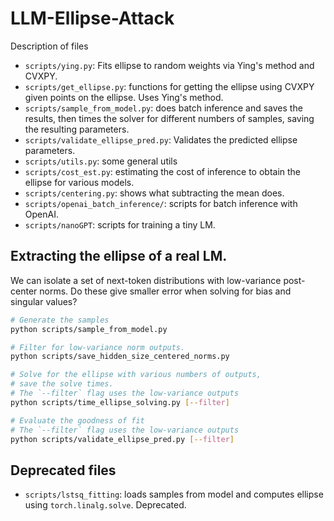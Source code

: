 # LLM-Ellipse-Attack

Description of files

- `scripts/ying.py`: Fits ellipse to random weights via Ying's method and CVXPY.
- `scripts/get_ellipse.py`: functions for getting the ellipse using CVXPY given points on the ellipse. Uses Ying's method.
- `scripts/sample_from_model.py`: does batch inference and saves the results, then times the solver for different numbers of samples, saving the resulting parameters.
- `scripts/validate_ellipse_pred.py`: Validates the predicted ellipse parameters.
- `scripts/utils.py`: some general utils
- `scripts/cost_est.py`: estimating the cost of inference to obtain the ellipse for various models.
- `scripts/centering.py`: shows what subtracting the mean does.
- `scripts/openai_batch_inference/`: scripts for batch inference with OpenAI.
- `scripts/nanoGPT`: scripts for training a tiny LM.


## Extracting the ellipse of a real LM.

We can isolate a set of next-token distributions with low-variance post-center norms.
Do these give smaller error when solving for bias and singular values?

```sh
# Generate the samples
python scripts/sample_from_model.py

# Filter for low-variance norm outputs.
python scripts/save_hidden_size_centered_norms.py 

# Solve for the ellipse with various numbers of outputs, 
# save the solve times.
# The `--filter` flag uses the low-variance outputs
python scripts/time_ellipse_solving.py [--filter]

# Evaluate the goodness of fit
# The `--filter` flag uses the low-variance outputs
python scripts/validate_ellipse_pred.py [--filter]
```

## Deprecated files

- `scripts/lstsq_fitting`: loads samples from model and computes ellipse using `torch.linalg.solve`. Deprecated.

